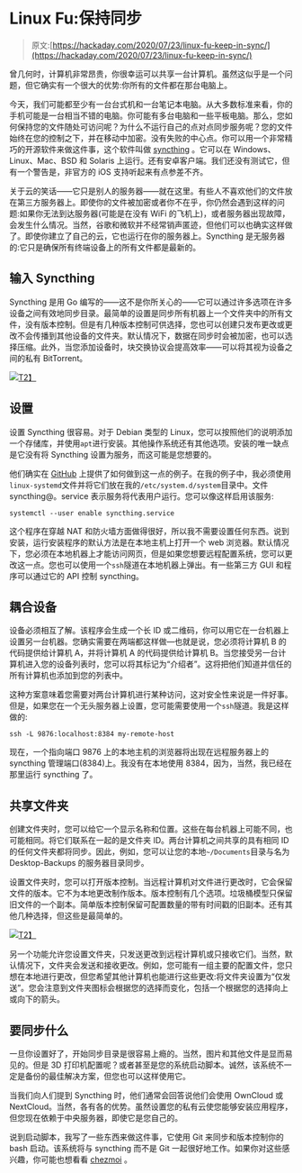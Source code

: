 # Linux Fu:保持同步

> 原文:[https://hackaday.com/2020/07/23/linux-fu-keep-in-sync/](https://hackaday.com/2020/07/23/linux-fu-keep-in-sync/)

曾几何时，计算机非常昂贵，你很幸运可以共享一台计算机。虽然这似乎是一个问题，但它确实有一个很大的优势:你所有的文件都在那台电脑上。

今天，我们可能都至少有一台台式机和一台笔记本电脑。从大多数标准来看，你的手机可能是一台相当不错的电脑。你可能有多台电脑和一些平板电脑。那么，您如何保持您的文件随处可访问呢？为什么不运行自己的点对点同步服务呢？您的文件始终在您的控制之下，并在移动中加密。没有失败的中心点。你可以用一个非常精巧的开源软件来做这件事，这个软件叫做 [syncthing](https://syncthing.net/) 。它可以在 Windows、Linux、Mac、BSD 和 Solaris 上运行。还有安卓客户端。我们还没有测试它，但有一个警告是，非官方的 iOS 支持听起来有点参差不齐。

关于云的笑话——它只是别人的服务器——就在这里。有些人不喜欢他们的文件放在第三方服务器上。即使你的文件被加密或者你不在乎，你仍然会遇到这样的问题:如果你无法到达服务器(可能是在没有 WiFi 的飞机上)，或者服务器出现故障，会发生什么情况。当然，谷歌和微软并不经常销声匿迹，但他们可以也确实这样做了。即使你建立了自己的云，它也运行在你的服务器上。Syncthing 是无服务器的:它只是确保所有终端设备上的所有文件都是最新的。

## 输入 Syncthing

Syncthing 是用 Go 编写的——这不是你所关心的——它可以通过许多选项在许多设备之间有效地同步目录。最简单的设置是同步所有机器上一个文件夹中的所有文件，没有版本控制。但是有几种版本控制可供选择，您也可以创建只发布更改或更改不会传播到其他设备的文件夹。默认情况下，数据在同步时会被加密，也可以选择压缩。此外，当您添加设备时，块交换协议会提高效率——可以将其视为设备之间的私有 BitTorrent。

[![](../Images/30357f35e43edf408c5fa6d7c72ebb5d.png)T2】](https://hackaday.com/wp-content/uploads/2020/06/sync0.png)

## 设置

设置 Syncthing 很容易。对于 Debian 类型的 Linux，您可以按照他们的说明添加一个存储库，并使用`apt`进行安装。其他操作系统还有其他选项。安装的唯一缺点是它没有将 Syncthing 设置为服务，而这可能是您想要的。

他们确实在 [GitHub](https://github.com/syncthing/syncthing/tree/main/etc) 上提供了如何做到这一点的例子。在我的例子中，我必须使用`linux-systemd`文件并将它们放在我的`/etc/system.d/system`目录中。文件 syncthing@。service 表示服务将代表用户运行。您可以像这样启用该服务:

`systemctl --user enable syncthing.service`

这个程序在穿越 NAT 和防火墙方面做得很好，所以我不需要设置任何东西。说到安装，运行安装程序的默认方法是在本地主机上打开一个 web 浏览器。默认情况下，您必须在本地机器上才能访问网页，但是如果您想要远程配置系统，您可以更改这一点。您也可以使用一个`ssh`隧道在本地机器上弹出。有一些第三方 GUI 和程序可以通过它的 API 控制 syncthing。

## 耦合设备

设备必须相互了解。该程序会生成一个长 ID 或二维码，你可以用它在一台机器上设置另一台机器。您确实需要在两端都这样做—也就是说，您必须将计算机 B 的代码提供给计算机 A，并将计算机 A 的代码提供给计算机 B。当您接受另一台计算机进入您的设备列表时，您可以将其标记为“介绍者”。这将把他们知道并信任的所有计算机也添加到您的列表中。

这种方案意味着您需要对两台计算机进行某种访问，这对安全性来说是一件好事。但是，如果您在一个无头服务器上设置，您可能需要使用一个`ssh`隧道。我是这样做的:

`ssh -L 9876:localhost:8384 my-remote-host`

现在，一个指向端口 9876 上的本地主机的浏览器将出现在远程服务器上的 syncthing 管理端口(8384)上。我没有在本地使用 8384，因为，当然，我已经在那里运行 syncthing 了。

## 共享文件夹

创建文件夹时，您可以给它一个显示名称和位置。这些在每台机器上可能不同，也可能相同。将它们联系在一起的是文件夹 ID。两台计算机之间共享的具有相同 ID 的任何文件夹都将同步。因此，例如，您可以让您的本地`~/Documents`目录与名为 Desktop-Backups 的服务器目录同步。

设置文件夹时，您可以打开版本控制。当远程计算机对文件进行更改时，它会保留文件的版本。它不为本地更改制作版本。版本控制有几个选项。垃圾桶模型只保留旧文件的一个副本。简单版本控制保留可配置数量的带有时间戳的旧副本。还有其他几种选择，但这些是最简单的。

[![](../Images/b6bfb6c7b9edb5824e68613b4cb994f4.png)T2】](https://hackaday.com/wp-content/uploads/2020/06/sync1.png)

另一个功能允许您设置文件夹，只发送更改到远程计算机或只接收它们。当然，默认情况下，文件夹会发送和接收更改。例如，您可能有一组主要的配置文件，您只想在本地进行更改，但您希望其他计算机也能进行这些更改:将文件夹设置为“仅发送”。您会注意到文件夹图标会根据您的选择而变化，包括一个根据您的选择向上或向下的箭头。

## 要同步什么

一旦你设置好了，开始同步目录是很容易上瘾的。当然，图片和其他文件是显而易见的。但是 3D 打印机配置呢？或者甚至是您的系统启动脚本。诚然，该系统不一定是备份的最佳解决方案，但您也可以这样使用它。

当我们向人们提到 Syncthing 时，他们通常会回答说他们会使用 OwnCloud 或 NextCloud。当然，各有各的优势。虽然设置您的私有云使您能够安装应用程序，但您现在依赖于中央服务器，即使它是您自己的。

说到启动脚本，我写了一些东西来做这件事，它使用 Git 来同步和版本控制你的 bash 启动。该系统将与 syncthing 而不是 Git 一起很好地工作。如果你对这些感兴趣，你可能也想看看 [chezmoi](https://hackaday.com/2019/01/10/linux-fu-the-kitchen-sync/) 。
